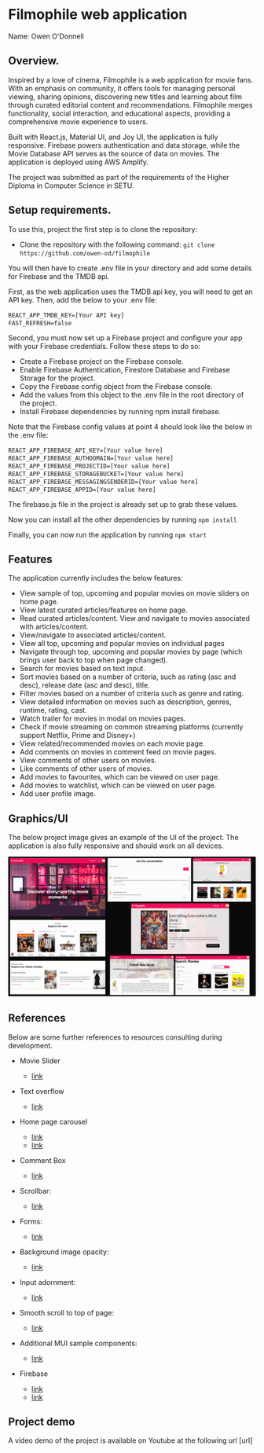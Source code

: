 # Filmophile web application

Name: Owen O'Donnell 

## Overview.

Inspired by a love of cinema, Filmophile is a web application for movie fans. With an emphasis on community, it offers tools for managing personal viewing, sharing opinions, discovering new titles and learning about film through curated editorial content and recommendations. Filmophile merges functionality, social interaction, and educational aspects, providing a comprehensive movie experience to users.

Built with React.js, Material UI, and Joy UI, the application is fully responsive. Firebase powers authentication and data storage, while the Movie Database API serves as the source of data on movies. The application is deployed using AWS Amplify.

The project was submitted as part of the requirements of the Higher Diploma in Computer Science in SETU. 

## Setup requirements.

To use this, project the first step is to clone the repository: 

+ Clone the repository with the following command: `git clone https://github.com/owen-od/filmophile`

You will then have to create .env file in your directory and add some details for Firebase and the TMDB api. 

First, as the web application uses the TMDB api key, you will need to get an API key. Then, add the below to your .env file: 

```
REACT_APP_TMDB_KEY=[Your API key]
FAST_REFRESH=false
```

Second, you must now set up a Firebase project and configure your app with your Firebase credentials. Follow these steps to do so:

+ Create a Firebase project on the Firebase console.
+ Enable Firebase Authentication, Firestore Database and Firebase Storage for the project.
+ Copy the Firebase config object from the Firebase console.
+ Add the values from this object to the .env file in the root directory of the project. 
+ Install Firebase dependencies by running npm install firebase.

Note that the Firebase config values at point 4 should look like the below in the .env file:

```
REACT_APP_FIREBASE_API_KEY=[Your value here]
REACT_APP_FIREBASE_AUTHDOMAIN=[Your value here]
REACT_APP_FIREBASE_PROJECTID=[Your value here]
REACT_APP_FIREBASE_STORAGEBUCKET=[Your value here]
REACT_APP_FIREBASE_MESSAGINGSENDERID=[Your value here]
REACT_APP_FIREBASE_APPID=[Your value here]
```

The firebase.js file in the project is already set up to grab these values. 

Now you can install all the other dependencies by running `npm install` 

Finally, you can now run the application by running `npm start`

## Features

The application currently includes the below features: 

- View sample of top, upcoming and popular movies on movie sliders on home page.
- View latest curated articles/features on home page.
- Read curated articles/content. View and navigate to movies associated with articles/content. 
- View/navigate to associated articles/content. 
- View all top, upcoming and popular movies on individual pages
- Navigate through top, upcoming and popular movies by page (which brings user back to top when page changed). 
- Search for movies based on text input.
- Sort movies based on a number of criteria, such as rating (asc and desc), release date (asc and desc), title. 
- Filter movies based on a number of criteria such as genre and rating. 
- View detailed information on movies such as description, genres, runtime, rating, cast.
- Watch trailer for movies in modal on movies pages.
- Check if movie streaming on common streaming platforms (currently support Netflix, Prime and Disney+)
- View related/recommended movies on each movie page. 
- Add comments on movies in comment feed on movie pages.
- View comments of other users on movies.
- Like comments of other users of movies.
- Add movies to favourites, which can be viewed on user page.
- Add movies to watchlist, which can be viewed on user page.
- Add user profile image.

## Graphics/UI

The below project image gives an example of the UI of the project. The application is also fully responsive and should work on all devices. 

![Project Image](/public/assets/projectImage.PNG)

## References

Below are some further references to resources consulting during development. 

- Movie Slider
  - [link](https://react-slick.neostack.com/docs/get-started)
  
- Text overflow 
  - [link](https://stackoverflow.com/questions/63592567/material-ui-text-ellipsis-after-two-line)
  
- Home page carousel
  - [link](https://www.npmjs.com/package/react-responsive-carousel)
  - [link](https://www.youtube.com/watch?v=EBCdyQ_HFMo&list=PLs0RSZipvGCQT-4MXO0bssf_mXCq3VfQu&index=2&ab_channel=EdRoh)
  
- Comment Box
  - [link](https://codesandbox.io/s/comment-box-with-material-ui-10p3c?file=/src/index.js:0-7705)

- Scrollbar: 
  - [link](https://stackoverflow.com/questions/53772429/mui-how-can-i-style-the-scrollbar-with-css-in-js)
  
- Forms:
  - [link](https://www.freecodecamp.org/news/how-to-create-forms-in-react-using-react-hook-form/)
  
- Background image opacity:
  - [link](https://coder-coder.com/background-image-opacity/)
  
- Input adornment:
  - [link](https://stackoverflow.com/questions/58080512/how-to-add-a-button-on-the-right-of-the-textfield)

- Smooth scroll to top of page:
  - [link](https://stackoverflow.com/questions/15935318/smooth-scroll-to-top)
  
- Additional MUI sample components:
  - [link](https://mui.com/material-ui/getting-started/templates/)

- Firebase 
  - [link](https://www.youtube.com/watch?v=PJCr_aoOv68&t=2424s&ab_channel=CodeCommerce)
  - [link](https://www.youtube.com/watch?v=drF8HbnW87w&ab_channel=CodeCommerce)
  

## Project demo

A video demo of the project is available on Youtube at the following url [url]
